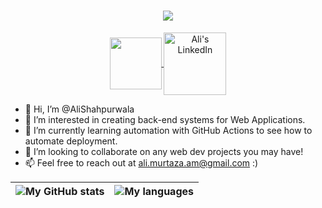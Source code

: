 <!-- # [![Typing SVG](https://readme-typing-svg.herokuapp.com?font=Fira+Code&size=32&pause=1000&repeat=false&center=true&width=700&lines=Ali+Shahpurwala)](https://git.io/typing-svg)
 -->
 <div align="center">
  <h1>
<a href="https://git.io/typing-svg">
<img src="https://readme-typing-svg.herokuapp.com?font=Fira+Code&size=32&pause=1000&repeat=false&center=true&width=700&lines=Ali+Shahpurwala"
</a>
  </h1>
  </div>
<div align="center">
  <a href="mailto:ali.murtaza.am@gmail.com">
<img align="center" width="83px" src="https://img.shields.io/badge/Gmail-D14836?style=for-the-badge&logo=gmail&logoColor=white" />
  
  </a>
<a href="https://www.linkedin.com/in/alishahpurwala/">
<img align="center" alt="Ali's LinkedIn" width="100px" src="https://img.shields.io/badge/LinkedIn-0077B5?style=for-the-badge&logo=linkedin&logoColor=white" />
</a>
  </div>


- 👋 Hi, I’m @AliShahpurwala
- 👀 I’m interested in creating back-end systems for Web Applications.
- 🌱 I’m currently learning automation with GitHub Actions to see how to automate deployment.
- 💞️ I’m looking to collaborate on any web dev projects you may have!
- 📫 Feel free to reach out at ali.murtaza.am@gmail.com :)

<!---
AliShahpurwala/AliShahpurwala is a ✨ special ✨ repository because its `README.md` (this file) appears on your GitHub profile.
You can click the Preview link to take a look at your changes.
--->

|![My GitHub stats](https://github-readme-stats.vercel.app/api?username=alishahpurwala&count_private=true&show_icons=true&hide_border=true)|![My languages](https://github-readme-stats.vercel.app/api/top-langs/?username=alishahpurwala&layout=compact&theme=buefy&hide_border=true)|
|-------------|------------|
